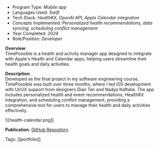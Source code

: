 - Program Type: _Mobile app_
- Languages Used: _Swift_
- Tech Stack: _HealthKit, OpenAI API, Apple Calendar integration_
- Concepts Implemented: _Personalized health recommendations, data syncing, scheduling conflict management_
- Year Completed: _2024_
- Role/Position: _Developer_

**Overview**:  
TimePossible is a health and activity manager app designed to integrate with Apple's Health and Calendar apps, helping users streamline their health goals and daily activities.

**Description**:  
Developed as the final project in my software engineering course, TimePossible was built over three months, where I led iOS development with UI/UX support from designers Dian Tan and Nadya Naftalie. The app includes personalized health and event recommendations, HealthKit integration, and scheduling conflict management, providing a comprehensive tool for users to manage their health and daily activities effectively.

![[health-calendar.png]]

**Publication**: [GitHub Repository](https://github.com/far1h/HealthCalendar)  

Tags: [[portfolio]]